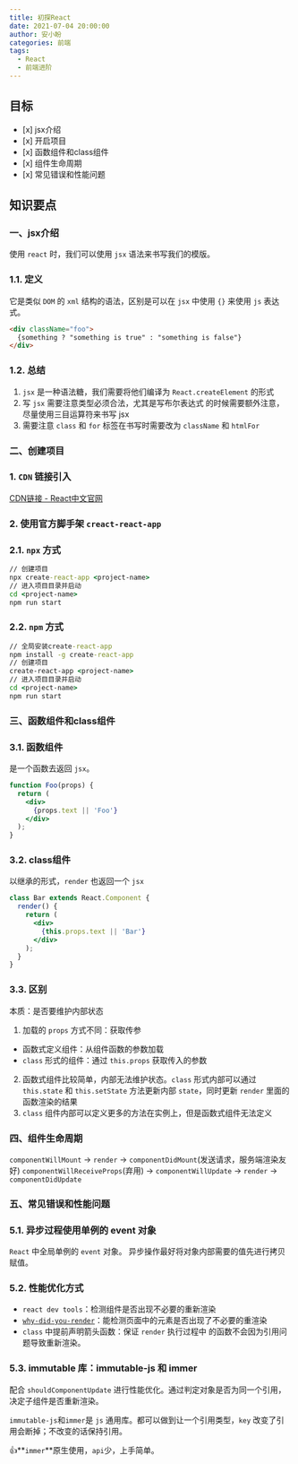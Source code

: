 ```yaml
---
title: 初探React
date: 2021-07-04 20:00:00
author: 安小盼
categories: 前端
tags:
  - React
  - 前端进阶
---
```


## 目标

- [x] jsx介绍
- [x] 开启项目
- [x] 函数组件和class组件
- [x] 组件生命周期
- [x] 常⻅错误和性能问题

## 知识要点

### 一、jsx介绍

使⽤ `react` 时，我们可以使⽤ `jsx` 语法来书写我们的模版。

### 1.1. 定义

它是类似 `DOM` 的 `xml` 结构的语法，区别是可以在 `jsx` 中使⽤ `{}` 来使⽤ `js` 表达式。

```html
<div className="foo">
  {something ? "something is true" : "something is false"}
</div>
```

### 1.2. 总结

1. `jsx` 是⼀种语法糖，我们需要将他们编译为 `React.createElement` 的形式
2. 写 `jsx` 需要注意类型必须合法，尤其是写布尔表达式
的时候需要额外注意，尽量使⽤三⽬运算符来书写 jsx
3. 需要注意 `class` 和 `for` 标签在书写时需要改为
`className` 和 `htmlFor`

### 二、创建项目

### 1. `CDN` 链接引入

[CDN链接 - React中文官网](https://react.docschina.org/docs/cdn-links.html)

### 2. 使用官方脚手架 `creact-react-app`

### 2.1. `npx` 方式

```cmd
// 创建项目
npx create-react-app <project-name>
// 进入项目目录并启动
cd <project-name>
npm run start
```

### 2.2. `npm` 方式

```cmd
// 全局安装create-react-app
npm install -g create-react-app
// 创建项目
create-react-app <project-name>
// 进入项目目录并启动
cd <project-name>
npm run start
```

### 三、函数组件和class组件

### 3.1. 函数组件

是一个函数去返回 `jsx`。

```jsx
function Foo(props) {
  return (
    <div>
      {props.text || 'Foo'}
    </div>
  );
}
```

### 3.2. class组件

以继承的形式，`render` 也返回一个 `jsx`

```jsx
class Bar extends React.Component {
  render() {
    return (
      <div>
        {this.props.text || 'Bar'}
      </div>
    );
  }
}
```

### 3.3. 区别

本质：是否要维护内部状态

1. 加载的 `props` ⽅式不同：获取传参
  * 函数式定义组件：从组件函数的参数加载
  * `class` 形式的组件：通过 `this.props` 获取传⼊的参数
2. 函数式组件⽐较简单，内部⽆法维护状态。`class` 形式内部可以通过 `this.state` 和 `this.setState` ⽅法更新内部 `state`，同时更新 `render` ⾥⾯的函数渲染的结果
3. `class` 组件内部可以定义更多的⽅法在实例上，但是函数式组件⽆法定义

### 四、组件生命周期

`componentWillMount` -> `render` -> `componentDidMount`(发送请求，服务端渲染友好)
`componentWillReceiveProps`(弃用) -> `componentWillUpdate` ->
`render` -> `componentDidUpdate`

### 五、常⻅错误和性能问题

### 5.1. 异步过程使⽤单例的 event 对象

`React` 中全局单例的 `event` 对象。 
异步操作最好将对象内部需要的值先进⾏拷⻉赋值。

### 5.2. 性能优化⽅式

* `react dev tools`：检测组件是否出现不必要的重新渲染
* [`why-did-you-render`](https://www.npmjs.com/package/@welldone-software/why-did-you-render)：能检测⻚⾯中的元素是否出现了不必要的重渲染
* `class` 中提前声明箭头函数：保证 `render` 执⾏过程中
的函数不会因为引⽤问题导致重新渲染。

### 5.3. immutable 库：immutable-js 和 immer

配合 `shouldComponentUpdate` 进⾏性能优化。通过判定对象是否为同一个引用，决定子组件是否重新渲染。

`immutable-js`和`immer`是 `js` 通用库。都可以做到让一个引用类型，`key` 改变了引用会断掉；不改变的话保持引用。

👍**`immer`**原生使用，`api`少，上手简单。
